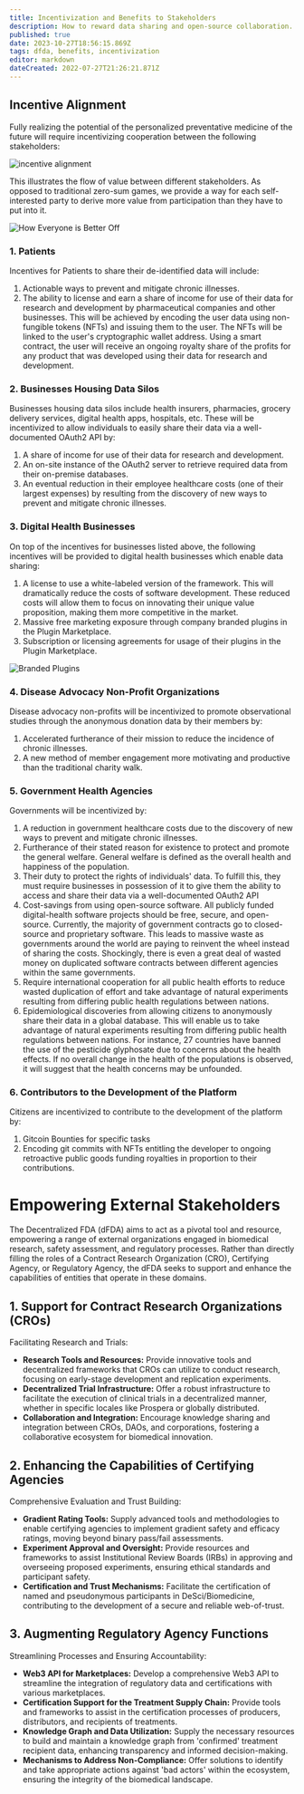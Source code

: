 ```yaml
---
title: Incentivization and Benefits to Stakeholders
description: How to reward data sharing and open-source collaboration.
published: true
date: 2023-10-27T18:56:15.869Z
tags: dfda, benefits, incentivization
editor: markdown
dateCreated: 2022-07-27T21:26:21.871Z
---
```


## Incentive Alignment

Fully realizing the potential of the personalized preventative medicine of the future will require incentivizing cooperation between the following stakeholders:

![incentive alignment](https://static.crowdsourcingcures.org/img/incentive-alignment.png)

This illustrates the flow of value between different stakeholders. As opposed to traditional zero-sum games, we provide a way for each self-interested party to derive more value from participation than they have to put into it.

![How Everyone is Better Off](https://static.crowdsourcingcures.org/img/value-chain-diagram.png)

### 1. Patients

Incentives for Patients to share their de-identified data will include:

1. Actionable ways to prevent and mitigate chronic illnesses.
2. The ability to license and earn a share of income for use of their data for research and development by pharmaceutical companies and other businesses. This will be achieved by encoding the user data using non-fungible tokens (NFTs) and issuing them to the user. The NFTs will be linked to the user's cryptographic wallet address. Using a smart contract, the user will receive an ongoing royalty share of the profits for any product that was developed using their data for research and development.

### 2. Businesses Housing Data Silos

Businesses housing data silos include health insurers, pharmacies, grocery delivery services, digital health apps, hospitals, etc. These will be incentivized to allow individuals to easily share their data via a well-documented OAuth2 API by:

1. A share of income for use of their data for research and development.
2. An on-site instance of the OAuth2 server to retrieve required data from their on-premise databases.
3. An eventual reduction in their employee healthcare costs (one of their largest expenses) by resulting from the discovery of new ways to prevent and mitigate chronic illnesses.

### 3. Digital Health Businesses

On top of the incentives for businesses listed above, the following incentives will be provided to digital health businesses which enable data sharing:

1. A license to use a white-labeled version of the framework. This will dramatically reduce the costs of software development. These reduced costs will allow them to focus on innovating their unique value proposition, making them more competitive in the market.
2. Massive free marketing exposure through company branded plugins in the Plugin Marketplace.
3. Subscription or licensing agreements for usage of their plugins in the Plugin Marketplace.

![Branded Plugins](https://static.crowdsourcingcures.org/img/plugin-marketplace.png)

### 4. Disease Advocacy Non-Profit Organizations

Disease advocacy non-profits will be incentivized to promote observational studies through the anonymous donation data by their members by:

1. Accelerated furtherance of their mission to reduce the incidence of chronic illnesses.
2. A new method of member engagement more motivating and productive than the traditional charity walk.

### 5. Government Health Agencies

Governments will be incentivized by:

1. A reduction in government healthcare costs due to the discovery of new ways to prevent and mitigate chronic illnesses.
2. Furtherance of their stated reason for existence to protect and promote the general welfare. General welfare is defined as the overall health and happiness of the population.
3. Their duty to protect the rights of individuals' data. To fulfill this, they must require businesses in possession of it to give them the ability to access and share their data via a well-documented OAuth2 API
4. Cost-savings from using open-source software. All publicly funded digital-health software projects should be free, secure, and open-source. Currently, the majority of government contracts go to closed-source and proprietary software. This leads to massive waste as governments around the world are paying to reinvent the wheel instead of sharing the costs. Shockingly, there is even a great deal of wasted money on duplicated software contracts between different agencies within the same governments.
5. Require international cooperation for all public health efforts to reduce wasted duplication of effort and take advantage of natural experiments resulting from differing public health regulations between nations.
6. Epidemiological discoveries from allowing citizens to anonymously share their data in a global database. This will enable us to take advantage of natural experiments resulting from differing public health regulations between nations. For instance, 27 countries have banned the use of the pesticide glyphosate due to concerns about the health effects. If no overall change in the health of the populations is observed, it will suggest that the health concerns may be unfounded.

### 6. Contributors to the Development of the Platform

Citizens are incentivized to contribute to the development of the platform by:

1. Gitcoin Bounties for specific tasks
2. Encoding git commits with NFTs entitling the developer to ongoing retroactive public goods funding royalties in proportion to their contributions.

# Empowering External Stakeholders

The Decentralized FDA (dFDA) aims to act as a pivotal tool and resource, empowering a range of external organizations engaged in biomedical research, safety assessment, and regulatory processes. Rather than directly filling the roles of a Contract Research Organization (CRO), Certifying Agency, or Regulatory Agency, the dFDA seeks to support and enhance the capabilities of entities that operate in these domains.

## 1. Support for Contract Research Organizations (CROs)

Facilitating Research and Trials:
- **Research Tools and Resources:** Provide innovative tools and decentralized frameworks that CROs can utilize to conduct research, focusing on early-stage development and replication experiments.
- **Decentralized Trial Infrastructure:** Offer a robust infrastructure to facilitate the execution of clinical trials in a decentralized manner, whether in specific locales like Prospera or globally distributed.
- **Collaboration and Integration:** Encourage knowledge sharing and integration between CROs, DAOs, and corporations, fostering a collaborative ecosystem for biomedical innovation.

## 2. Enhancing the Capabilities of Certifying Agencies

Comprehensive Evaluation and Trust Building:
- **Gradient Rating Tools:** Supply advanced tools and methodologies to enable certifying agencies to implement gradient safety and efficacy ratings, moving beyond binary pass/fail assessments.
- **Experiment Approval and Oversight:** Provide resources and frameworks to assist Institutional Review Boards (IRBs) in approving and overseeing proposed experiments, ensuring ethical standards and participant safety.
- **Certification and Trust Mechanisms:** Facilitate the certification of named and pseudonymous participants in DeSci/Biomedicine, contributing to the development of a secure and reliable web-of-trust.

## 3. Augmenting Regulatory Agency Functions

Streamlining Processes and Ensuring Accountability:
- **Web3 API for Marketplaces:** Develop a comprehensive Web3 API to streamline the integration of regulatory data and certifications with various marketplaces.
- **Certification Support for the Treatment Supply Chain:** Provide tools and frameworks to assist in the certification processes of producers, distributors, and recipients of treatments.
- **Knowledge Graph and Data Utilization:** Supply the necessary resources to build and maintain a knowledge graph from 'confirmed' treatment recipient data, enhancing transparency and informed decision-making.
- **Mechanisms to Address Non-Compliance:** Offer solutions to identify and take appropriate actions against 'bad actors' within the ecosystem, ensuring the integrity of the biomedical landscape.


